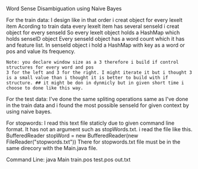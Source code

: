 Word Sense Disambiguation using Naive Bayes

For the train data:
	I design like in that order
	i creat object for every lexelt item
	Acording to train data every lexelt item has several senseId
	i creat object for every senseId
	So every lexelt object holds a HashMap which holds senseID object
	Every senseId object has a word count which it has and feature list.
	In senseId object i hold a HashMap with key as a word or pos and value its frequency.

	Note: you declare window size as a 3 therefore i build if control structures for every word and pos
	3 for the left and 3 for the right. I might iterate it but i thought 3 is a small value than i thought it is better to build with if structure. ## it might be don in dynmicly but in given short time i choose to done like this way.

For the test data:
	I've done the same spliting operations same as I've done in the train data
	and i found the most possible senseId for given context by using naive bayes.

For stopwords:
	I read this text file staticly due to given command line format. It has not an argument such as stopWords.txt.
	i read the file like this.
	BufferedReader stopWord = new BufferedReader(new FileReader("stopwords.txt"))
	There for stopwords.txt file must be in the same direcory with the Main.java file.

Command Line:
	java Main train.pos test.pos out.txt
